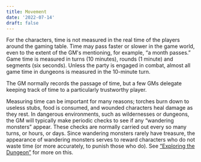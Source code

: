 ```yaml
---
title: Movement
date: '2022-07-14'
draft: false
---
```


For the characters, time is not measured in the real time of the players around the gaming table. Time may pass faster or slower in the game world, even to the extent of the GM's mentioning, for example, “a month passes.” Game time is measured in turns (10 minutes), rounds (1 minute) and segments (six seconds). Unless the party is engaged in combat, almost all game time in dungeons is measured in the 10-minute turn.

The GM normally records the passage of time, but a few GMs delegate keeping track of time to a particularly trustworthy player.

Measuring time can be important for many reasons; torches burn down to useless stubs, food is consumed, and wounded characters heal damage as they rest. In dangerous environments, such as wildernesses or dungeons, the GM will typically make periodic checks to see if any “wandering monsters” appear. These checks are normally carried out every so many turns, or hours, or days. Since wandering monsters rarely have treasure, the appearance of wandering monsters serves to reward characters who do not waste time (or more accurately, to punish those who do). See [“Exploring the Dungeon”](/srd/rules/exploring-the-dungeon) for more on this.

